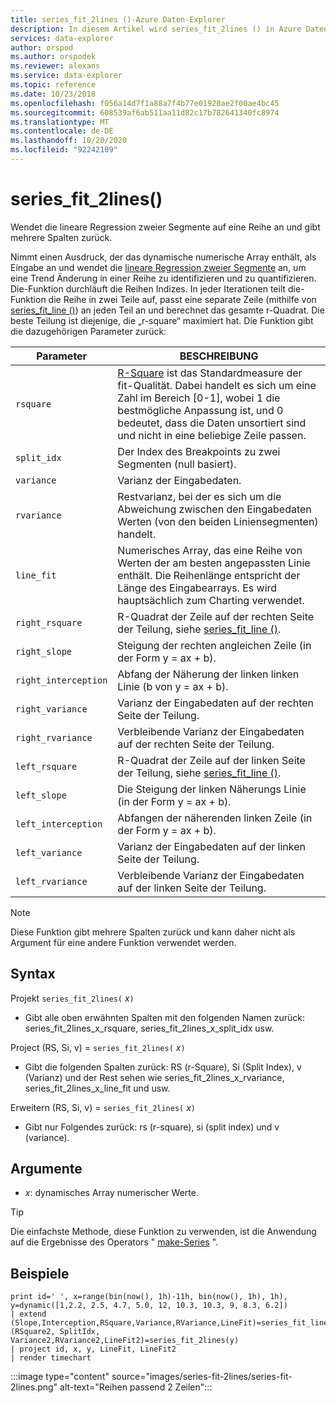 ```yaml
---
title: series_fit_2lines ()-Azure Daten-Explorer
description: In diesem Artikel wird series_fit_2lines () in Azure Daten-Explorer beschrieben.
services: data-explorer
author: orspod
ms.author: orspodek
ms.reviewer: alexans
ms.service: data-explorer
ms.topic: reference
ms.date: 10/23/2018
ms.openlocfilehash: f056a14d7f1a88a7f4b77e01920ae2f00ae4bc45
ms.sourcegitcommit: 608539af6ab511aa11d82c17b782641340fc8974
ms.translationtype: MT
ms.contentlocale: de-DE
ms.lasthandoff: 10/20/2020
ms.locfileid: "92242109"
---
```

# <a name="series_fit_2lines"></a>series_fit_2lines()

Wendet die lineare Regression zweier Segmente auf eine Reihe an und gibt mehrere Spalten zurück.  

Nimmt einen Ausdruck, der das dynamische numerische Array enthält, als Eingabe an und wendet die [lineare Regression zweier Segmente](https://en.wikipedia.org/wiki/Segmented_regression) an, um eine Trend Änderung in einer Reihe zu identifizieren und zu quantifizieren. Die-Funktion durchläuft die Reihen Indizes. In jeder Iterationen teilt die-Funktion die Reihe in zwei Teile auf, passt eine separate Zeile (mithilfe von [series_fit_line ()](series-fit-linefunction.md)) an jeden Teil an und berechnet das gesamte r-Quadrat. Die beste Teilung ist diejenige, die „r-square“ maximiert hat. Die Funktion gibt die dazugehörigen Parameter zurück:


|Parameter  |BESCHREIBUNG  |
|---------|---------|
|`rsquare`     | [R-Square](https://en.wikipedia.org/wiki/Coefficient_of_determination) ist das Standardmeasure der fit-Qualität. Dabei handelt es sich um eine Zahl im Bereich [0-1], wobei 1 die bestmögliche Anpassung ist, und 0 bedeutet, dass die Daten unsortiert sind und nicht in eine beliebige Zeile passen.        |
|`split_idx`     |   Der Index des Breakpoints zu zwei Segmenten (null basiert).      |
|`variance`     | Varianz der Eingabedaten.        |
|`rvariance`     | Restvarianz, bei der es sich um die Abweichung zwischen den Eingabedaten Werten (von den beiden Liniensegmenten) handelt.        |
|`line_fit`     | Numerisches Array, das eine Reihe von Werten der am besten angepassten Linie enthält. Die Reihenlänge entspricht der Länge des Eingabearrays. Es wird hauptsächlich zum Charting verwendet.        |
|`right_rsquare`     | R-Quadrat der Zeile auf der rechten Seite der Teilung, siehe [series_fit_line ()](series-fit-linefunction.md).        |
|`right_slope`     | Steigung der rechten angleichen Zeile (in der Form y = ax + b).         |
|`right_interception`     |  Abfang der Näherung der linken linken Linie (b von y = ax + b).       |
|`right_variance`    | Varianz der Eingabedaten auf der rechten Seite der Teilung.        |
|`right_rvariance`     | Verbleibende Varianz der Eingabedaten auf der rechten Seite der Teilung.        |
|`left_rsquare`     | R-Quadrat der Zeile auf der linken Seite der Teilung, siehe [series_fit_line ()](series-fit-linefunction.md).        |
|`left_slope`    | Die Steigung der linken Näherungs Linie (in der Form y = ax + b).        |
|`left_interception`     |   Abfangen der näherenden linken Zeile (in der Form y = ax + b).      |
|`left_variance`     | Varianz der Eingabedaten auf der linken Seite der Teilung.        |
|`left_rvariance`     | Verbleibende Varianz der Eingabedaten auf der linken Seite der Teilung.        |


> [!Note]
> Diese Funktion gibt mehrere Spalten zurück und kann daher nicht als Argument für eine andere Funktion verwendet werden.

## <a name="syntax"></a>Syntax

Projekt `series_fit_2lines(` *x*`)`
* Gibt alle oben erwähnten Spalten mit den folgenden Namen zurück: series_fit_2lines_x_rsquare, series_fit_2lines_x_split_idx usw.

Project (RS, Si, v) = `series_fit_2lines(` *x*`)`
* Gibt die folgenden Spalten zurück: RS (r-Square), Si (Split Index), v (Varianz) und der Rest sehen wie series_fit_2lines_x_rvariance, series_fit_2lines_x_line_fit und usw.

Erweitern (RS, Si, v) = `series_fit_2lines(` *x*`)`
* Gibt nur Folgendes zurück: rs (r-square), si (split index) und v (variance).
  
## <a name="arguments"></a>Argumente

* *x*: dynamisches Array numerischer Werte.  

> [!TIP]
> Die einfachste Methode, diese Funktion zu verwenden, ist die Anwendung auf die Ergebnisse des Operators " [make-Series](make-seriesoperator.md) ".

## <a name="examples"></a>Beispiele

<!-- csl: https://help.kusto.windows.net:443/Samples -->
```kusto
print id=' ', x=range(bin(now(), 1h)-11h, bin(now(), 1h), 1h), y=dynamic([1,2.2, 2.5, 4.7, 5.0, 12, 10.3, 10.3, 9, 8.3, 6.2])
| extend (Slope,Interception,RSquare,Variance,RVariance,LineFit)=series_fit_line(y), (RSquare2, SplitIdx, Variance2,RVariance2,LineFit2)=series_fit_2lines(y)
| project id, x, y, LineFit, LineFit2
| render timechart
```

:::image type="content" source="images/series-fit-2lines/series-fit-2lines.png" alt-text="Reihen passend 2 Zeilen":::
